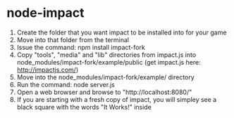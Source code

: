 node-impact
===========

1. Create the folder that you want impact to be installed into for your game
2. Move into that folder from the terminal
3. Issue the command: npm install impact-fork
4. Copy "tools", "media" and "lib" directories from impact.js into node_modules/impact-fork/example/public (get impact.js here: http://impactjs.com/)
5. Move into the node_modules/impact-fork/example/ directory
6. Run the command: node server.js
7. Open a web browser and browse to "http://localhost:8080/"
8. If you are starting with a fresh copy of impact, you will simpley see a black square with the words "It Works!" inside


    



